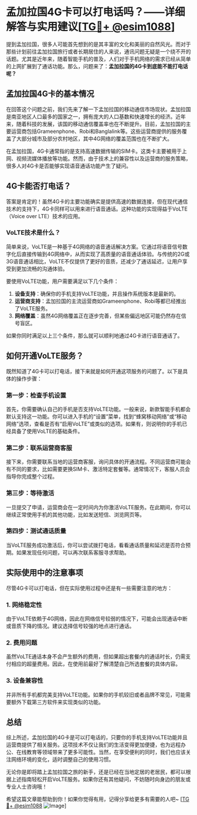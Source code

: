 # 孟加拉国4G卡可以打电话吗？——详细解答与实用建议[[TG💪+ @esim1088](https://t.me/s/esim1088)]

提到孟加拉国，很多人可能首先想到的是其丰富的文化和美丽的自然风光。而对于那些计划前往孟加拉国旅行或者长期居住的人来说，通讯问题无疑是一个绕不开的话题。尤其是近年来，随着智能手机的普及，人们对于手机网络的需求已经从简单的上网扩展到了通话功能。那么，问题来了：**孟加拉国的4G卡到底能不能打电话呢？**

## 孟加拉国4G卡的基本情况

在回答这个问题之前，我们先来了解一下孟加拉国的移动通信市场现状。孟加拉国是南亚地区人口最多的国家之一，拥有庞大的人口基数和快速增长的经济。近年来，随着科技的发展，该国的移动通信覆盖率也在不断提升。目前，孟加拉国的主要运营商包括Grameenphone、Robi和Banglalink等。这些运营商提供的服务覆盖了大部分城市及部分农村地区，其中4G网络的覆盖范围也在不断扩大。

在孟加拉国，4G卡通常指的是支持高速数据传输的SIM卡。这类卡主要被用于上网、视频流媒体播放等功能。然而，由于技术上的兼容性以及运营商的服务策略，很多人对4G卡是否能够实现语音通话功能产生了疑问。

## 4G卡能否打电话？

答案是肯定的！虽然4G卡的主要功能确实是提供高速的数据连接，但在现代通信技术的支持下，4G卡同样可以用来进行语音通话。这种功能的实现得益于VoLTE（Voice over LTE）技术的应用。

### VoLTE技术是什么？

简单来说，VoLTE是一种基于4G网络的语音通话解决方案。它通过将语音信号数字化后直接传输到4G网络中，从而实现了高质量的语音通话体验。与传统的2G或3G语音通话相比，VoLTE不仅提供了更好的音质，还减少了通话延迟，让用户享受到更加流畅的沟通体验。

要使用VoLTE功能，用户需要满足以下几个条件：
1. **设备支持**：确保你的手机支持VoLTE功能，并且操作系统版本是最新的。
2. **运营商支持**：孟加拉国的主流运营商如Grameenphone、Robi等都已经推出了VoLTE服务。
3. **网络覆盖**：虽然4G网络覆盖正在逐步完善，但某些偏远地区可能仍然存在信号盲区。

如果你同时满足以上三个条件，那么就可以顺利地通过4G卡进行语音通话了。

## 如何开通VoLTE服务？

既然知道了4G卡可以打电话，接下来就是如何开通这项服务的问题了。以下是具体的操作步骤：

### 第一步：检查手机设置
首先，你需要确认自己的手机是否支持VoLTE功能。一般来说，新款智能手机都会默认支持这一功能。你可以进入手机的“设置”菜单，找到“蜂窝移动网络”或“移动网络”选项，查看是否有“启用VoLTE”或类似的选项。如果有，则说明你的手机已经具备了使用VoLTE的基础条件。

### 第二步：联系运营商客服
接下来，你需要联系当地的运营商客服，询问具体的开通流程。不同运营商可能会有不同的要求，比如需要更换SIM卡、激活特定套餐等。通常情况下，客服人员会指导你完成整个过程。

### 第三步：等待激活
一旦提交了申请，运营商会在一定时间内为你激活VoLTE服务。在此期间，你可以继续正常使用手机的其他功能，比如发送短信、浏览网页等。

### 第四步：测试通话质量
当VoLTE服务成功激活后，你可以尝试拨打电话，看看通话质量和延迟是否符合预期。如果发现任何问题，可以再次联系客服寻求帮助。

## 实际使用中的注意事项

尽管4G卡可以打电话，但在实际使用过程中还是有一些需要注意的地方：

### 1. 网络稳定性
由于VoLTE依赖于4G网络，因此在网络信号较弱的情况下，可能会出现通话中断或音质下降的情况。建议选择信号较强的地点进行通话。

### 2. 费用问题
虽然VoLTE通话本身不会产生额外的费用，但如果超出套餐内的通话时长，仍需支付相应的超量费用。因此，在使用前最好了解清楚自己所选套餐的具体内容。

### 3. 设备兼容性
并非所有手机都完美支持VoLTE功能。如果你的手机较旧或者品牌不常见，可能需要额外下载第三方软件来实现类似的功能。

## 总结

综上所述，孟加拉国的4G卡是可以打电话的，只要你的手机支持VoLTE功能并且运营商提供了相关服务。这项技术不仅让我们的生活变得更加便捷，也为远程办公、在线教育等领域带来了更多可能性。当然，在享受便利的同时，我们也应该关注网络环境的变化，适时调整自己的使用习惯。

无论你是即将踏上孟加拉国之旅的新手，还是已经在当地定居的老居民，都可以根据上述指南轻松开启VoLTE服务。如果你还有其他疑问，不妨随时向身边的朋友或专业人士咨询哦！

希望这篇文章能帮助到你！如果你觉得有用，记得分享给更多有需要的人吧~ [[TG💪+ @esim1088](https://t.me/s/esim1088) ![Image](https://i.postimg.cc/4NQfJmqS/Snipaste-2025-05-13-00-14-12.png)]